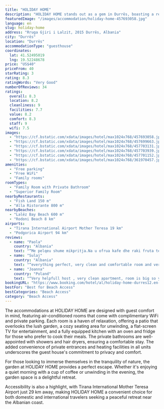 ```yaml
---
title: "HOLIDAY HOME"
description: "HOLIDAY HOME stands out as a gem in Durrës, boasting a recent renovation that brings modern comfort to its guests."
featuredImage: "/images/accommodation/holiday-home-457693058.jpg"
language: en
slug: holiday-home
address: "Rruga Gjiri i Lalzit, 2015 Durrës, Albania"
city: "Durrës"
location: "Durrës"
accommodationType: "guesthouse"
coordinates:
  lat: 41.52495019
  lng: 19.52248678
price: "US$40"
priceFrom: 40
starRating: 3
rating: 8.3
ratingWords: "Very Good"
numberOfReviews: 34
ratings:
  overall: 8.3
  location: 8.2
  cleanliness: 9
  facilities: 7.7
  value: 8.2
  comfort: 8.3
  staff: 9
  wifi: 7.5
images:
  - "https://cf.bstatic.com/xdata/images/hotel/max1024x768/457693058.jpg?k=30175d4e957d70b823bf2ec95cbdb57b74298f982222816a2435cf27c02f703f&o=&hp=1"
  - "https://cf.bstatic.com/xdata/images/hotel/max1024x768/457699663.jpg?k=76c04b02cef18c9294c9e7546bc4d43e3772ec4a56c5296c8774797a329ecd15&o=&hp=1"
  - "https://cf.bstatic.com/xdata/images/hotel/max1024x768/457703131.jpg?k=dc6bf7e5f2c70ad035ed9e41ad1c4a01d78d033cdbdf2ef8a106098242fbc7dd&o=&hp=1"
  - "https://cf.bstatic.com/xdata/images/hotel/max1024x768/457703939.jpg?k=1cc895b61b3532f83b308eb985f9b6f2ed7894d2e261f16c47cdb608725d38eb&o=&hp=1"
  - "https://cf.bstatic.com/xdata/images/hotel/max1024x768/457701152.jpg?k=65d535d04c900d263f305c3f3f0b75983cc09a67ca746b1299530b0770f41798&o=&hp=1"
  - "https://cf.bstatic.com/xdata/images/hotel/max1024x768/361970457.jpg?k=2b5b7b17d106b3d97d6a7411715754bdda8711701f16f48ff2c17d80559b4d2e&o=&hp=1"
amenities:
  - "Free parking"
  - "Free WiFi"
  - "Family rooms"
roomTypes:
  - "Family Room with Private Bathroom"
  - "Superior Family Room"
nearbyRestaurants:
  - "Fish Land 150 m"
  - "Alla Ristorante 800 m"
nearbyBeaches:
  - "Lalëz Bay Beach 600 m"
  - "Rodoni Beach 8 km"
airports:
  - "Tirana International Airport Mother Teresa 19 km"
  - "Podgorica Airport 94 km"
reviews:
  - name: "Paola"
    country: "Albania"
    text: "“Me pelqeu shume mikpritja.Na u ofrua kafe dhe raki fruta te fresketa qe u keputen nga pema sapo mberritem. Shume paster dhe vendodhje shume e mire. E shijuam qendrimin”"
  - name: "Sulaj"
    country: "Albania"
    text: "“everything perfect, very clean and comfortable room and very helpful staff, the price was very good”"
  - name: "Joanna"
    country: "Poland"
    text: "“Very helpfull host , very clean apartment, room is big so you have a lot place for all your staff:). Close to beach.”"
bookingURL: "https://www.booking.com/hotel/al/holiday-home-durres12.en-gb.html?aid=8035640"
bestFor: "Best for Beach Access"
bestCategories: "Beach Access"
category: "Beach Access"
---
```


The accommodations at HOLIDAY HOME are designed with guest comfort in mind, featuring air-conditioned rooms that come with complimentary WiFi and private parking. Each room is a haven of relaxation, offering a patio that overlooks the lush garden, a cozy seating area for unwinding, a flat-screen TV for entertainment, and a fully equipped kitchen with an oven and fridge for those who prefer to cook their meals. The private bathrooms are well-appointed with showers and hair dryers, ensuring a comfortable stay. The added convenience of private entrances and heating facilities in all units underscores the guest house's commitment to privacy and comfort.

For those looking to immerse themselves in the tranquility of nature, the garden at HOLIDAY HOME provides a perfect escape. Whether it's enjoying a quiet morning with a cup of coffee or unwinding in the evening, the garden space is a delightful retreat.

Accessibility is also a highlight, with Tirana International Mother Teresa Airport just 29 km away, making HOLIDAY HOME a convenient choice for both domestic and international travelers seeking a peaceful retreat near the Albanian coast.